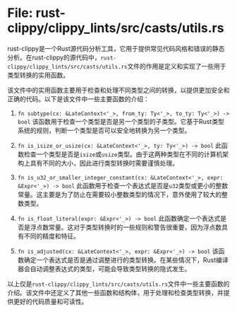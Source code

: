 # File: rust-clippy/clippy_lints/src/casts/utils.rs

rust-clippy是一个Rust源代码分析工具，它用于提供常见代码风格和错误的静态分析。在rust-clippy的源代码中，`rust-clippy/clippy_lints/src/casts/utils.rs`文件的作用是定义和实现了一些用于类型转换的实用函数。

该文件中的实用函数主要用于检查和处理不同类型之间的转换，以提供更加安全和正确的代码。以下是该文件中一些主要函数的介绍：

1. `fn subtype(cx: &LateContext<'_>, from_ty: Ty<'_>, to_ty: Ty<'_>) -> bool`
   该函数用于检查一个类型是否是另一个类型的子类型。它基于Rust类型系统的规则，判断一个类型是否可以安全地转换为另一个类型。

2. `fn is_isize_or_usize(cx: &LateContext<'_>, ty: Ty<'_>) -> bool`
   此函数检查一个类型是否是`isize`或`usize`类型。由于这两种类型在不同的计算机架构上具有不同的大小，因此进行类型转换时需要谨慎处理。

3. `fn is_u32_or_smaller_integer_constant(cx: &LateContext<'_>, expr: &Expr<'_>) -> bool`
   此函数用于检查一个表达式是否是`u32`类型或更小的整数常量。这主要是为了防止在需要较小整数类型的情况下，意外使用了较大的整数类型。

4. `fn is_float_literal(expr: &Expr<'_>) -> bool`
   此函数确定一个表达式是否是浮点数常量。这对于类型转换时的一些规则和警告很重要，因为浮点数具有不同的精度和特征。

5. `fn is_adjusted(cx: &LateContext<'_>, expr: &Expr<'_>) -> bool`
   该函数确定一个表达式是否是通过调整进行的类型转换。在某些情况下，Rust编译器会自动调整表达式的类型，可能会导致类型转换的隐式发生。

以上仅是`rust-clippy/clippy_lints/src/casts/utils.rs`文件中一些主要函数的介绍。该文件中还定义了其他一些函数和结构体，用于处理和检查类型转换，并提供更好的代码质量和可读性。

